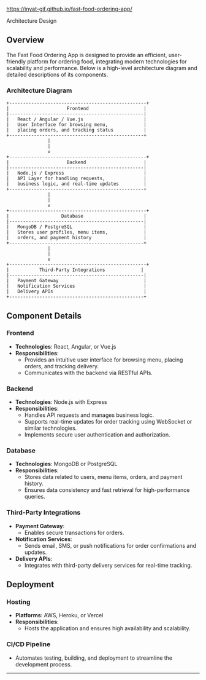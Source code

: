 https://inyat-gif.github.io/fast-food-ordering-app/

Architecture Design

## Overview

The Fast Food Ordering App is designed to provide an efficient, user-friendly platform for ordering food, integrating modern technologies for scalability and performance. Below is a high-level architecture diagram and detailed descriptions of its components.

### Architecture Diagram

```plaintext
+--------------------------------------------------+
|                     Frontend                    |
|-------------------------------------------------|
|   React / Angular / Vue.js                      |
|   User Interface for browsing menu,             |
|   placing orders, and tracking status           |
+-------------------------------------------------+
               |
               |
               v
+--------------------------------------------------+
|                     Backend                     |
|-------------------------------------------------|
|   Node.js / Express                             |
|   API Layer for handling requests,              |
|   business logic, and real-time updates         |
+-------------------------------------------------+
               |
               |
               v
+--------------------------------------------------+
|                   Database                      |
|-------------------------------------------------|
|   MongoDB / PostgreSQL                          |
|   Stores user profiles, menu items,             |
|   orders, and payment history                   |
+-------------------------------------------------+
               |
               |
               v
+--------------------------------------------------+
|           Third-Party Integrations             |
|-------------------------------------------------|
|   Payment Gateway                               |
|   Notification Services                         |
|   Delivery APIs                                 |
+-------------------------------------------------+
```

## Component Details

### Frontend
- **Technologies**: React, Angular, or Vue.js
- **Responsibilities**:
  - Provides an intuitive user interface for browsing menu, placing orders, and tracking delivery.
  - Communicates with the backend via RESTful APIs.

### Backend
- **Technologies**: Node.js with Express
- **Responsibilities**:
  - Handles API requests and manages business logic.
  - Supports real-time updates for order tracking using WebSocket or similar technologies.
  - Implements secure user authentication and authorization.

### Database
- **Technologies**: MongoDB or PostgreSQL
- **Responsibilities**:
  - Stores data related to users, menu items, orders, and payment history.
  - Ensures data consistency and fast retrieval for high-performance queries.

### Third-Party Integrations
- **Payment Gateway**:
  - Enables secure transactions for orders.
- **Notification Services**:
  - Sends email, SMS, or push notifications for order confirmations and updates.
- **Delivery APIs**:
  - Integrates with third-party delivery services for real-time tracking.

## Deployment

### Hosting
- **Platforms**: AWS, Heroku, or Vercel
- **Responsibilities**:
  - Hosts the application and ensures high availability and scalability.

### CI/CD Pipeline
- Automates testing, building, and deployment to streamline the development process.

---


